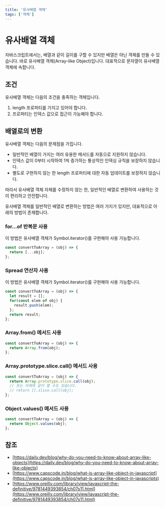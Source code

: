 ```yaml
---
title: '유사배열 객체'
tags: ['객체']
---
```


# 유사배열 객체

자바스크립트에서는, 배열과 같이 길이를 구할 수 있지만 배열은 아닌 객체를 만들 수 있습니다. 바로 유사배열 객체(Array-like Object)입니다. 대표적으로 문자열이 유사배열 객체에 속합니다.

## 조건

유사배열 객체는 다음의 조건을 충족하는 객체입니다.

1. length 프로퍼티를 가지고 있어야 합니다.
2. 프로퍼티는 인덱스 값으로 접근이 가능해야 합니다.

## 배열로의 변환

유사배열 객체는 다음의 문제점을 가집니다.
* 일반적인 배열이 가지는 여러 유용한 메서드를 자동으로 지원하지 않습니다.
* 인덱스 값이 0부터 시작하여 1씩 증가하는 통상적인 인덱싱 규칙을 보장하지 않습니다.
* 별도로 구현하지 않는 한 length 프로퍼티에 대한 자동 업데이트를 보장하지 않습니다.

따라서 유사배열 객체 자체를 수정하지 않는 한, 일반적인 배열로 변환하여 사용하는 것이 편리하고 안전합니다.

유사배열 객체를 일반적인 배열로 변환하는 방법은 여러 가지가 있지만, 대표적으로 아래의 방법이 존재합니다.

### for...of 반복문 사용

이 방법은 유사배열 객체가 Symbol.iterator()를 구현해야 사용 가능합니다.

```javascript
const convertToArray = (obj) => {
  return [...obj];
};
```

### Spread 연산자 사용

이 방법은 유사배열 객체가 Symbol.iterator()를 구현해야 사용 가능합니다.

```javascript
const convertToArray = (obj) => {
  let result = [];
  for(const elem of obj) {
    result.push(elem);
  };
  return result;
};
```

### Array.from() 메서드 사용

```javascript
const convertToArray = (obj) => {
  return Array.from(obj);
};
```

### Array.prototype.slice.call() 메서드 사용

```javascript
const convertToArray = (obj) => {
  return Array.prototype.slice.call(obj);
  // 또는 아래와 같이 할 수도 있습니다.
  // return [].slice.call(obj);
};
```

### Object.values() 메서드 사용

```javascript
const convertToArray = (obj) => {
  return Object.values(obj);
};
```

## 참조

* [https://daily.dev/blog/why-do-you-need-to-know-about-array-like-objects](https://daily.dev/blog/why-do-you-need-to-know-about-array-like-objects)
* [https://www.capscode.in/blog/what-is-array-like-object-in-javascript](https://www.capscode.in/blog/what-is-array-like-object-in-javascripts)
* [https://www.oreilly.com/library/view/javascript-the-definitive/9781449393854/ch07s11.html](https://www.oreilly.com/library/view/javascript-the-definitive/9781449393854/ch07s11.html)
